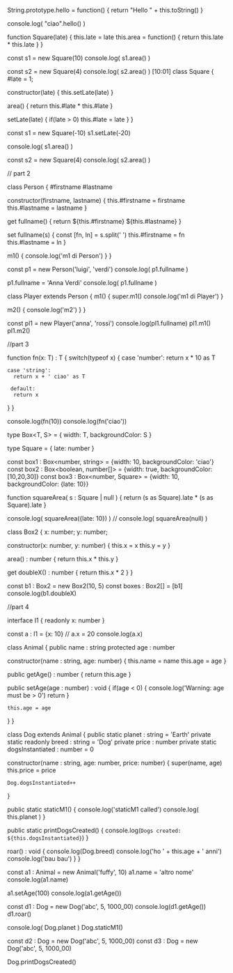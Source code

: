 String.prototype.hello = function() {
  return "Hello " + this.toString()
}

console.log( "ciao".hello() )

function Square(late) {
  this.late = late
  this.area = function() {
    return this.late * this.late
  }
}

const s1 = new Square(10)
console.log( s1.area() )

const s2 = new Square(4)
console.log( s2.area() )
[10:01]
class Square {
  #late = 1;

  constructor(late) {
    this.setLate(late)
  }

  area() {
    return this.#late * this.#late
  }

  setLate(late) {
    if(late > 0)
      this.#late = late
  }
}

const s1 = new Square(-10)
s1.setLate(-20)

console.log( s1.area() )

const s2 = new Square(4)
console.log( s2.area() )


// part 2

class Person {
  #firstname
  #lastname

  constructor(firstname, lastname) {
    this.#firstname = firstname
    this.#lastname = lastname
  }

  get fullname() {
    return ${this.#firstname} ${this.#lastname} 
  }

  set fullname(s) {
    const [fn, ln] = s.split(' ')
    this.#firstname = fn
    this.#lastname = ln
  }

  m1() {
    console.log('m1 di Person')
  }
}

const p1 = new Person('luigi', 'verdi')
console.log( p1.fullname )

p1.fullname = 'Anna Verdi'
console.log( p1.fullname )


class Player extends Person {
  m1() {
    super.m1()
    console.log('m1 di Player')
  }

  m2() {
    console.log('m2')
  }
}

const pl1 = new Player('anna', 'rossi')
console.log(pl1.fullname)
pl1.m1()
pl1.m2()

//part 3

function fn<T>(x: T) : T { 
  switch(typeof x) {
    case 'number': 
      return x * 10 as T

    case 'string':
      return x + ' ciao' as T

     default:
      return x
  }
}

console.log(fn(10))
console.log(fn('ciao'))


type Box<T, S> = {
  width: T,
  backgroundColor: S
}

type Square = {
  late: number
}

const box1 : Box<number, string> = {width: 10, backgroundColor: 'ciao'}
const box2 : Box<boolean, number[]> = {width: true, backgroundColor: [10,20,30]}
const box3 : Box<number, Square> = {width: 10, backgroundColor: {late: 10}}

function squareArea( s : Square | null ) {
  return (s as Square).late * (s as Square).late
}

console.log( squareArea({late: 10}) )
// console.log( squareArea(null) )

class Box2 {
  x: number;
  y: number;

  constructor(x: number, y: number) {
    this.x = x
    this.y = y
  }

  area() : number {
    return this.x * this.y
  }

  get doubleX() : number {
    return this.x * 2
  }
}

const b1 : Box2 = new Box2(10, 5)
const boxes : Box2[] = [b1]
console.log(b1.doubleX)

//part 4

interface I1 {
  readonly x: number
}

const a : I1 = {x: 10}
// a.x = 20
console.log(a.x)

class Animal {
  public name : string
  protected age : number

  constructor(name : string, age: number) {
    this.name = name
    this.age = age
  }

  public getAge() : number {
    return this.age
  }

  public setAge(age : number) : void {
    if(age < 0) {
      console.log('Warning: age must be > 0')
      return
    }

    this.age = age
  }
}

class Dog extends Animal {
  public static planet : string = 'Earth'
  private static readonly breed : string = 'Dog'
  private price : number
  private static dogsInstantiated : number = 0

  constructor(name : string, age: number, price: number) {
    super(name, age)
    this.price = price

    Dog.dogsInstantiated++
  }

  public static staticM1() {
    console.log('staticM1 called')
    console.log( this.planet )
  }

  public static printDogsCreated() {
    console.log(`Dogs created: ${this.dogsInstantiated}`)
  }

  roar() : void {
    console.log(Dog.breed)
    console.log('ho ' + this.age + ' anni')
    console.log('bau bau')
  }
}

const a1 : Animal = new Animal('fuffy', 10)
a1.name = 'altro nome'
console.log(a1.name)

a1.setAge(100)
console.log(a1.getAge())

const d1 : Dog = new Dog('abc', 5, 1000_00)
console.log(d1.getAge())
d1.roar()

console.log( Dog.planet )
Dog.staticM1()

const d2 : Dog = new Dog('abc', 5, 1000_00)
const d3 : Dog = new Dog('abc', 5, 1000_00)

Dog.printDogsCreated()

